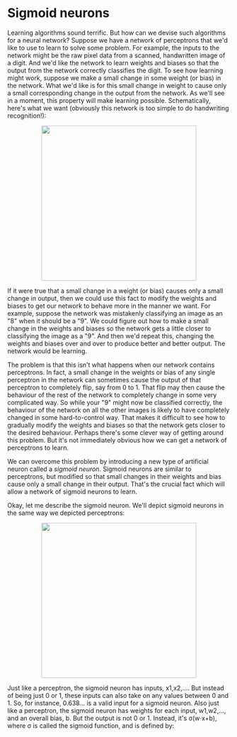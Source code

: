 # Sigmoid neurons

Learning algorithms sound terrific. But how can we devise such algorithms for a neural network? Suppose we have a network of perceptrons that we'd like to use to
learn to solve some problem. For example, the inputs to the network might be the raw pixel data from a scanned, handwritten image of a digit. And we'd like the
network to learn weights and biases so that the output from the network correctly classifies the digit. To see how learning might work, suppose we make a small
change in some weight (or bias) in the network. What we'd like is for this small change in weight to cause only a small corresponding change in the output from the
network. As we'll see in a moment, this property will make learning possible. Schematically, here's what we want (obviously this network is too simple to do
handwriting recognition!):

<p align="center">
  <img src="http://neuralnetworksanddeeplearning.com/images/tikz8.png" width="350"/><br></i>
</p>

If it were true that a small change in a weight (or bias) causes only a small change in output, then we could use this fact to modify the weights and biases to get
our network to behave more in the manner we want. For example, suppose the network was mistakenly classifying an image as an "8" when it should be a "9". We could
figure out how to make a small change in the weights and biases so the network gets a little closer to classifying the image as a "9". And then we'd repeat this,
changing the weights and biases over and over to produce better and better output. The network would be learning.

The problem is that this isn't what happens when our network contains perceptrons. In fact, a small change in the weights or bias of any single perceptron in the
network can sometimes cause the output of that perceptron to completely flip, say from 0 to 1. That flip may then cause the behaviour of the rest of the network to
completely change in some very complicated way. So while your "9" might now be classified correctly, the behaviour of the network on all the other images is likely
to have completely changed in some hard-to-control way. That makes it difficult to see how to gradually modify the weights and biases so that the network gets
closer to the desired behaviour. Perhaps there's some clever way of getting around this problem. But it's not immediately obvious how we can get a network of
perceptrons to learn.

We can overcome this problem by introducing a new type of artificial neuron called a *sigmoid neuron*. Sigmoid neurons are similar to perceptrons, but modified so
that small changes in their weights and bias cause only a small change in their output. That's the crucial fact which will allow a network of sigmoid neurons to
learn.

Okay, let me describe the sigmoid neuron. We'll depict sigmoid neurons in the same way we depicted perceptrons:

<p align="center">
  <img src="http://neuralnetworksanddeeplearning.com/images/tikz9.png" width="350"/><br></i>
</p>

Just like a perceptron, the sigmoid neuron has inputs, x1,x2,…. But instead of being just 0 or 1, these inputs can also take on any values between 0 and 1. So, for
instance, 0.638… is a valid input for a sigmoid neuron. Also just like a perceptron, the sigmoid neuron has weights for each input, w1,w2,…, and an overall bias, b.
But the output is not 0 or 1. Instead, it's σ(w⋅x+b), where σ is called the sigmoid function, and is defined by:
